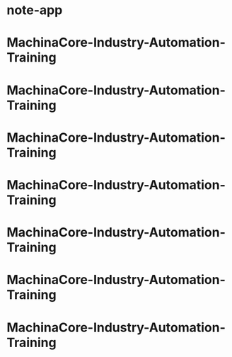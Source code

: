 # note-app
# MachinaCore-Industry-Automation-Training
# MachinaCore-Industry-Automation-Training
# MachinaCore-Industry-Automation-Training
# MachinaCore-Industry-Automation-Training
# MachinaCore-Industry-Automation-Training
# MachinaCore-Industry-Automation-Training
# MachinaCore-Industry-Automation-Training
